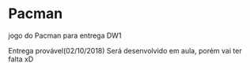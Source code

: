 # Pacman
jogo do Pacman para entrega DW1

Entrega provável(02/10/2018)
Será desenvolvido em aula, porém vai ter falta xD
